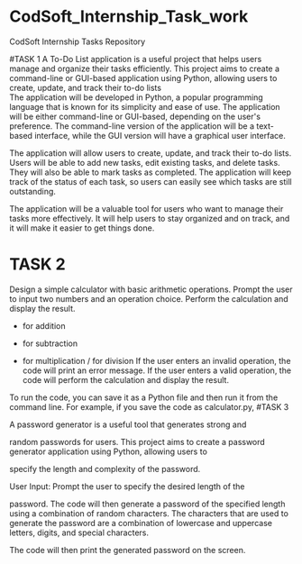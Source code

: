 # CodSoft_Internship_Task_work
CodSoft Internship Tasks Repository


#TASK 1 
A To-Do List application is a useful project that helps users manage
and organize their tasks efficiently. This project aims to create a
command-line or GUI-based application using Python, allowing
users to create, update, and track their to-do lists  
The application will be developed in Python, a popular programming language that is known for its simplicity and ease of use. The application will be either command-line or GUI-based, depending on the user's preference. The command-line version of the application will be a text-based interface, while the GUI version will have a graphical user interface.

The application will allow users to create, update, and track their to-do lists. Users will be able to add new tasks, edit existing tasks, and delete tasks. They will also be able to mark tasks as completed. The application will keep track of the status of each task, so users can easily see which tasks are still outstanding.

The application will be a valuable tool for users who want to manage their tasks more effectively. It will help users to stay organized and on track, and it will make it easier to get things done.
# TASK 2
Design a simple calculator with basic arithmetic operations.
Prompt the user to input two numbers and an operation choice.
Perform the calculation and display the result.
+ for addition
- for subtraction
* for multiplication
/ for division
If the user enters an invalid operation, the code will print an error message. If the user enters a valid operation, the code will perform the calculation and display the result.

To run the code, you can save it as a Python file and then run it from the command line. For example, if you save the code as calculator.py,
#TASK 3

A password generator is a useful tool that generates strong and

random passwords for users. This project aims to create a
password generator application using Python, allowing users to

specify the length and complexity of the password.

User Input: Prompt the user to specify the desired length of the

password. 
The code will then generate a password of the specified length using a combination of random characters. The characters that are used to generate the password are a combination of lowercase and uppercase letters, digits, and special characters.

The code will then print the generated password on the screen.
